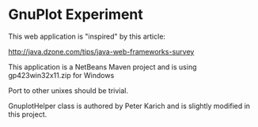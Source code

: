 # GnuPlot Experiment

This web application is "inspired" by this article:

 http://java.dzone.com/tips/java-web-frameworks-survey

 This application is a NetBeans Maven project and is using gp423win32x11.zip for Windows

 Port to other unixes should be trivial.

 GnuplotHelper class is authored by Peter Karich and is slightly modified in this project.

